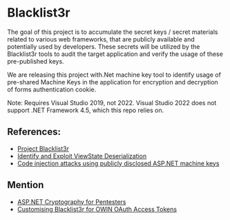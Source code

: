 # Blacklist3r

The goal of this project is to accumulate the secret keys / secret materials related to various web frameworks, that are publicly available and potentially used by developers. These secrets will be utilized by the Blacklist3r tools to audit the target application and verify the usage of these pre-published keys.

We are releasing this project with.Net machine key tool to identify usage of pre-shared Machine Keys in the application for encryption and decryption of forms authentication cookie.

Note: Requires Visual Studio 2019, not 2022. Visual Studio 2022 does not support .NET Framework 4.5, which this repo relies on.

## References:

- [Project Blacklist3r](https://www.notsosecure.com/project-blacklist3r/)
- [Identify and Exploit ViewState Deserialization](https://notsosecure.com/exploiting-viewstate-deserialization-using-blacklist3r-and-ysoserial-net/)
- [Code injection attacks using publicly disclosed ASP.NET machine keys](https://www.microsoft.com/en-us/security/blog/2025/02/06/code-injection-attacks-using-publicly-disclosed-asp-net-machine-keys/)

## Mention

- [ASP.NET Cryptography for Pentesters](https://blog.liquidsec.net/2021/06/01/asp-net-cryptography-for-pentesters/)
- [Customising Blacklist3r for OWIN OAuth Access Tokens](https://zxsecurity.co.nz/research/blacklist3r-customisation/)

